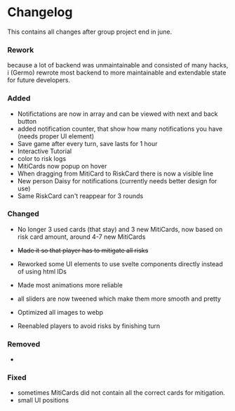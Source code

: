 # Changelog

This contains all changes after group project end in june.

### Rework

because a lot of backend was unmaintainable and consisted of many hacks, i (Germo) rewrote most backend to more maintainable and extendable state for future developers.

### Added

- Notifictations are now in array and can be viewed with next and back button
- added notification counter, that show how many notifications you have (needs proper UI element)
- Save game after every turn, save lasts for 1 hour
- Interactive Tutorial
- color to risk logs
- MitiCards now popup on hover
- When dragging from MitiCard to RiskCard there is now a visible line
- New person Daisy for notifications (currently needs better design for use)
- Same RiskCard can't reappear for 3 rounds

### Changed

- No longer 3 used cards (that stay) and 3 new MitiCards, now based on risk card amount, around 4-7 new MitiCards 
- ~~Made it so that player has to mitigate all risks~~
- Reworked some UI elements to use svelte components directly instead of using html IDs
- Made most animations more reliable
- all sliders are now tweened which make them more smooth and pretty
- Optimized all images to webp


- Reenabled players to avoid risks by finishing turn

### Removed

- 

### Fixed

- sometimes MitiCards did not contain all the correct cards for mitigation.
- small UI positions